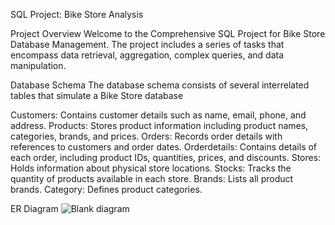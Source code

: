 SQL Project: Bike Store Analysis

Project Overview
Welcome to the Comprehensive SQL Project for Bike Store Database Management. The project includes a series of tasks that encompass data retrieval, aggregation, complex queries, and data manipulation.

Database Schema
The database schema consists of several interrelated tables that simulate a Bike Store database

Customers: Contains customer details such as name, email, phone, and address.
Products: Stores product information including product names, categories, brands, and prices.
Orders: Records order details with references to customers and order dates.
Orderdetails: Contains details of each order, including product IDs, quantities, prices, and discounts.
Stores: Holds information about physical store locations.
Stocks: Tracks the quantity of products available in each store.
Brands: Lists all product brands.
Category: Defines product categories.

ER Diagram
![Blank diagram](https://github.com/user-attachments/assets/8706645a-1f7d-4a43-8533-3f988533efaa)
